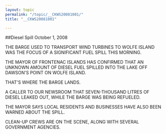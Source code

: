 ```yaml
---
layout: topic
permalink: "/topic/__CKWS20081001/"
title: "__CKWS20081001"

---
```


##Diesel Spill
October 1, 2008

THE BARGE USED TO TRANSPORT WIND TURBINES TO WOLFE ISLAND WAS THE FOCUS OF A SIGNIFICANT FUEL SPILL THIS MORNING.

THE MAYOR OF FRONTENAC ISLANDS HAS CONFIRMED THAT AN UNKNOWN AMOUNT OF DIESEL FUEL SPILLED INTO THE LAKE OFF DAWSON'S POINT ON WOLFE ISLAND.

THAT'S WHERE THE BARGE LANDS.

A CALLER TO OUR NEWSROOM THAT SEVEN-THOUSAND LITRES OF DIESEL LEAKED OUT, WHILE THE BARGE WAS BEING REFUELED.

THE MAYOR SAYS LOCAL RESIDENTS AND BUSINESSES HAVE ALSO BEEN WARNED ABOUT THE SPILL.

CLEAN-UP CREWS ARE ON THE SCENE, ALONG WITH SEVERAL GOVERNMENT AGENCIES.


